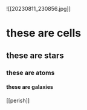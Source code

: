 ![[20230811_230856.jpg]]
# these are cells
## these are stars
### these are atoms
#### these are galaxies

[[perish]]